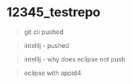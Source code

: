 # 12345_testrepo

> git cli pushed

> intellij - pushed
 
> intellij - why does eclipse not push

> eclipse with appid4
